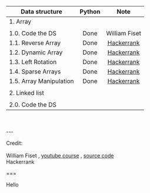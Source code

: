 <center>

| Data structure          | Python |                                               Note                                                |
| ----------------------- | :----: | :-----------------------------------------------------------------------------------------------: |
| 1. Array                |        |                                                                                                   |
|                         |        |
| 1.0. Code the DS        |  Done  |                                           William Fiset                                           |
| 1.1. Reverse Array      |  Done  |     [Hackerrank](https://www.hackerrank.com/challenges/arrays-ds/problem?isFullScreen=true#!)     |
| 1.2. Dynamic Array      |  Done  |    [Hackerrank](https://www.hackerrank.com/challenges/dynamic-array/problem?isFullScreen=true)    |
| 1.3. Left Rotation      |  Done  | [Hackerrank](https://www.hackerrank.com/challenges/array-left-rotation/problem?isFullScreen=true) |
| 1.4. Sparse Arrays      |  Done  |    [Hackerrank](https://www.hackerrank.com/challenges/sparse-arrays/problem?isFullScreen=true)    |
| 1.5. Array Manipulation |  Done  |        [Hackerrank](https://www.hackerrank.com/challenges/crush/problem?isFullScreen=true)        |
|                         |        |
| 2. Linked list          |        |                                                                                                   |
|                         |        |
| 2.0. Code the DS        |        |                                                                                                   |

</center>

<br />
<br />
---

Credit: \
 <br/>
William Fiset , [youtube course](https://www.youtube.com/playlist?list=PLDV1Zeh2NRsB6SWUrDFW2RmDotAfPbeHu) , [source code](https://github.com/williamfiset/Algorithms) \
Hackerrank

===

Hello
